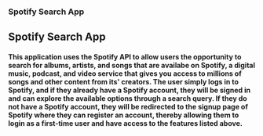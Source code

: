 ### Spotify Search App

## Spotify Search App
#### This application uses the Spotify API to allow users the opportunity to search for albums, artists, and songs that are availabe on Spotify, a digital music, podcast, and video service that gives you access to millions of songs and other content from its' creators. The user simply logs in to Spotify, and if they already have a Spotify account, they will be signed in and can explore the available options through a search query. If they do not have a Spotify account, they will be redirected to the signup page of Spotify where they can register an account, thereby allowing them to login as a first-time user and have access to the features listed above.
